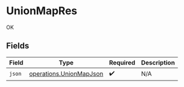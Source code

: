 # UnionMapRes

OK


## Fields

| Field                                                                     | Type                                                                      | Required                                                                  | Description                                                               |
| ------------------------------------------------------------------------- | ------------------------------------------------------------------------- | ------------------------------------------------------------------------- | ------------------------------------------------------------------------- |
| `json`                                                                    | [operations.UnionMapJson](../../../sdk/models/operations/unionmapjson.md) | :heavy_check_mark:                                                        | N/A                                                                       |